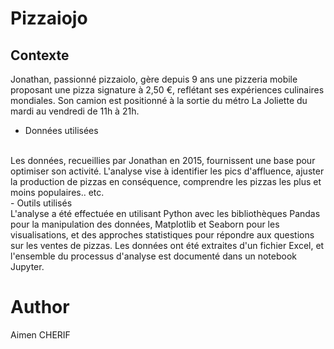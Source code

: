 # Pizzaiojo

## Contexte

Jonathan, passionné pizzaiolo, gère depuis 9 ans une pizzeria mobile proposant une pizza signature à 2,50 €, reflétant ses expériences culinaires mondiales. Son camion est positionné à la sortie du métro La Joliette du mardi au vendredi de 11h à 21h.
<br>
- Données utilisées
<br>
Les données, recueillies par Jonathan en 2015, fournissent une base pour optimiser son activité. L'analyse vise à identifier les pics d'affluence, ajuster la production de pizzas en conséquence, comprendre les pizzas les plus et moins populaires.. etc.
<br>
- Outils utilisés
<br>
L'analyse a été effectuée en utilisant Python avec les bibliothèques Pandas pour la manipulation des données, Matplotlib et Seaborn pour les visualisations, et des approches statistiques pour répondre aux questions sur les ventes de pizzas. Les données ont été extraites d'un fichier Excel, et l'ensemble du processus d'analyse est documenté dans un notebook Jupyter.
<br>

# Author
Aimen CHERIF